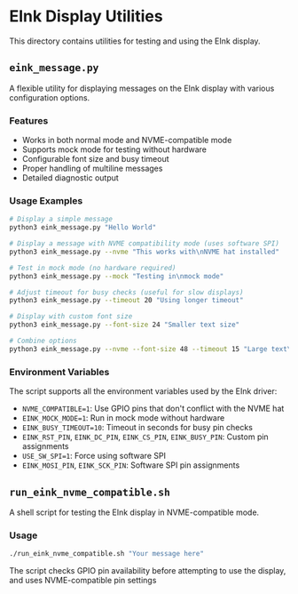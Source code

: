 # EInk Display Utilities

This directory contains utilities for testing and using the EInk display.

## `eink_message.py`

A flexible utility for displaying messages on the EInk display with various configuration options.

### Features

- Works in both normal mode and NVME-compatible mode
- Supports mock mode for testing without hardware
- Configurable font size and busy timeout
- Proper handling of multiline messages
- Detailed diagnostic output

### Usage Examples

```bash
# Display a simple message
python3 eink_message.py "Hello World"

# Display a message with NVME compatibility mode (uses software SPI)
python3 eink_message.py --nvme "This works with\nNVME hat installed"

# Test in mock mode (no hardware required)
python3 eink_message.py --mock "Testing in\nmock mode"

# Adjust timeout for busy checks (useful for slow displays)
python3 eink_message.py --timeout 20 "Using longer timeout"

# Display with custom font size
python3 eink_message.py --font-size 24 "Smaller text size"

# Combine options
python3 eink_message.py --nvme --font-size 48 --timeout 15 "Large text\nwith NVME mode"
```

### Environment Variables

The script supports all the environment variables used by the EInk driver:

- `NVME_COMPATIBLE=1`: Use GPIO pins that don't conflict with the NVME hat
- `EINK_MOCK_MODE=1`: Run in mock mode without hardware
- `EINK_BUSY_TIMEOUT=10`: Timeout in seconds for busy pin checks
- `EINK_RST_PIN`, `EINK_DC_PIN`, `EINK_CS_PIN`, `EINK_BUSY_PIN`: Custom pin assignments
- `USE_SW_SPI=1`: Force using software SPI
- `EINK_MOSI_PIN`, `EINK_SCK_PIN`: Software SPI pin assignments

## `run_eink_nvme_compatible.sh`

A shell script for testing the EInk display in NVME-compatible mode.

### Usage

```bash
./run_eink_nvme_compatible.sh "Your message here"
```

The script checks GPIO pin availability before attempting to use the display, and uses NVME-compatible pin settings 